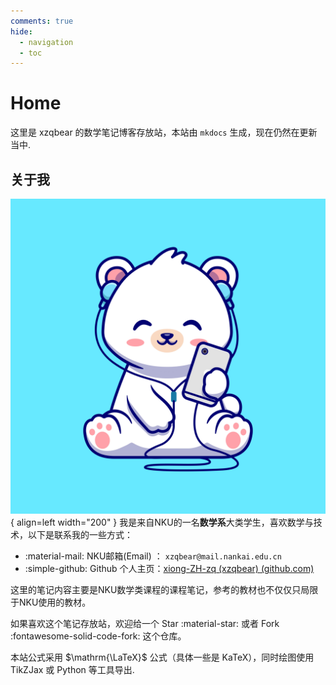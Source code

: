 ```yaml
---
comments: true
hide:
  - navigation
  - toc
---
```

# Home
这里是 xzqbear 的数学笔记博客存放站，本站由 `mkdocs` 生成，现在仍然在更新当中.
## 关于我
![cover](imgs/profile.jpg){ align=left width="200" }
我是来自NKU的一名**数学系**大类学生，喜欢数学与技术，以下是联系我的一些方式：

- :material-mail: NKU邮箱(Email) ： `xzqbear@mail.nankai.edu.cn`
- :simple-github: Github 个人主页：[xiong-ZH-zq (xzqbear) (github.com)](https://github.com/xiong-ZH-zq)
  
这里的笔记内容主要是NKU数学类课程的课程笔记，参考的教材也不仅仅只局限于NKU使用的教材。

如果喜欢这个笔记存放站，欢迎给一个 Star :material-star: 或者 Fork :fontawesome-solid-code-fork: 这个仓库。

本站公式采用 $\mathrm{\LaTeX}$ 公式（具体一些是 KaTeX），同时绘图使用 TikZJax 或 Python 等工具导出.